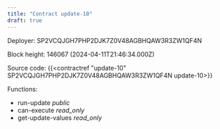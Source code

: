 ```yaml
---
title: "Contract update-10"
draft: true
---
```

Deployer: SP2VCQJGH7PHP2DJK7Z0V48AGBHQAW3R3ZW1QF4N


 



Block height: 146067 (2024-04-11T21:46:34.000Z)

Source code: {{<contractref "update-10" SP2VCQJGH7PHP2DJK7Z0V48AGBHQAW3R3ZW1QF4N update-10>}}

Functions:

* run-update _public_
* can-execute _read_only_
* get-update-values _read_only_

